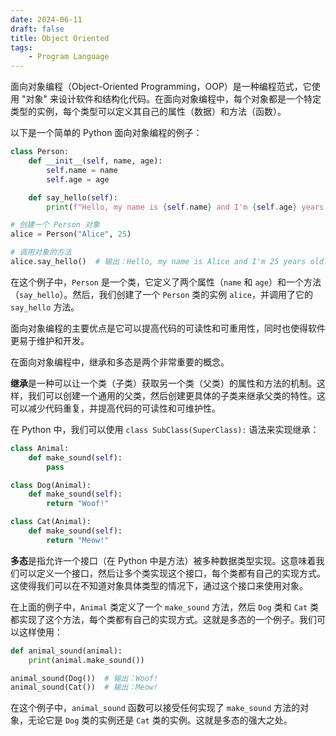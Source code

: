 ```yaml
---
date: 2024-06-11
draft: false
title: Object Oriented
tags: 
    - Program Language
---
```



面向对象编程（Object-Oriented Programming，OOP）是一种编程范式，它使用 "对象" 来设计软件和结构化代码。在面向对象编程中，每个对象都是一个特定类型的实例，每个类型可以定义其自己的属性（数据）和方法（函数）。

以下是一个简单的 Python 面向对象编程的例子：

```python
class Person:
    def __init__(self, name, age):
        self.name = name
        self.age = age

    def say_hello(self):
        print(f"Hello, my name is {self.name} and I'm {self.age} years old.")

# 创建一个 Person 对象
alice = Person("Alice", 25)

# 调用对象的方法
alice.say_hello()  # 输出：Hello, my name is Alice and I'm 25 years old.
```

在这个例子中，`Person` 是一个类，它定义了两个属性（`name` 和 `age`）和一个方法（`say_hello`）。然后，我们创建了一个 `Person` 类的实例 `alice`，并调用了它的 `say_hello` 方法。

面向对象编程的主要优点是它可以提高代码的可读性和可重用性，同时也使得软件更易于维护和开发。



在面向对象编程中，继承和多态是两个非常重要的概念。

**继承**是一种可以让一个类（子类）获取另一个类（父类）的属性和方法的机制。这样，我们可以创建一个通用的父类，然后创建更具体的子类来继承父类的特性。这可以减少代码重复，并提高代码的可读性和可维护性。

在 Python 中，我们可以使用 `class SubClass(SuperClass):` 语法来实现继承：

```python
class Animal:
    def make_sound(self):
        pass

class Dog(Animal):
    def make_sound(self):
        return "Woof!"

class Cat(Animal):
    def make_sound(self):
        return "Meow!"
```

**多态**是指允许一个接口（在 Python 中是方法）被多种数据类型实现。这意味着我们可以定义一个接口，然后让多个类实现这个接口，每个类都有自己的实现方式。这使得我们可以在不知道对象具体类型的情况下，通过这个接口来使用对象。

在上面的例子中，`Animal` 类定义了一个 `make_sound` 方法，然后 `Dog` 类和 `Cat` 类都实现了这个方法，每个类都有自己的实现方式。这就是多态的一个例子。我们可以这样使用：

```python
def animal_sound(animal):
    print(animal.make_sound())

animal_sound(Dog())  # 输出：Woof!
animal_sound(Cat())  # 输出：Meow!
```

在这个例子中，`animal_sound` 函数可以接受任何实现了 `make_sound` 方法的对象，无论它是 `Dog` 类的实例还是 `Cat` 类的实例。这就是多态的强大之处。